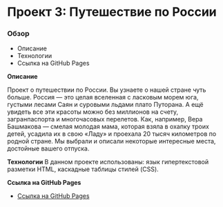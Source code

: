# Проект 3: Путешествие по России

### Обзор
* Описание
* Технологии
* Ссылка на GitHub Pages

**Описание**

Проект о путешествии по России.
Вы узнаете о нашей стране чуть больше. Россия — это целая вселенная с ласковым морем юга, густыми лесами Саян и суровыми льдами плато Путорана. А ещё увидеть все эти красоты можно без миллионов на счету, загранпаспорта и многочасовых перелетов. Как, например, Вера Башмакова — смелая молодая мама, которая взяла в охапку троих детей, усадила их в свою «Ладу» и проехала 20 тысяч километров по родной стране. Мы выбрали и описали некоторые интересные места, достойные вашего отпуска.


**Технологии**
В данном проекте использованы: язык гипертекстовой разметки HTML, каскадные таблицы стилей (CSS). 



**Ссылка на GitHub Pages**

* [Ссылка на GitHub Pages]()


